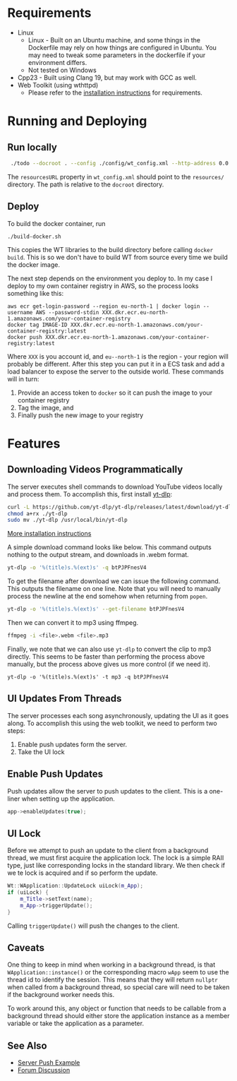 # Requirements

- Linux
    - Linux - Built on an Ubuntu machine, and some things in the Dockerfile may rely on how things are configured in Ubuntu. You may need to tweak some parameters in the dockerfile if your environment differs.
    - Not tested on Windows
- Cpp23 - Built using Clang 19, but may work with GCC as well. 
- Web Toolkit (using wthttpd)
    - Please refer to the [installation instructions](https://www.webtoolkit.eu/wt/doc/reference/html/InstallationUnix.html) for requirements. 

# Running and Deploying

## Run locally

```bash
 ./todo --docroot . --config ./config/wt_config.xml --http-address 0.0.0.0 --http-port 9090
```

The `resourcesURL` property in `wt_config.xml` should point to the `resources/` directory. The path is relative to the `docroot` directory.

## Deploy

To build the docker container, run 

```shell
./build-docker.sh
```

This copies the WT libraries to the build directory before calling `docker build`. This is so we don't have to build WT from source every time we build the docker image.

The next step depends on the environment you deploy to. In my case I deploy to my own container registry in AWS, so the process looks something like this:

```shell
aws ecr get-login-password --region eu-north-1 | docker login --username AWS --password-stdin XXX.dkr.ecr.eu-north-1.amazonaws.com/your-container-registry
docker tag IMAGE-ID XXX.dkr.ecr.eu-north-1.amazonaws.com/your-container-registry:latest
docker push XXX.dkr.ecr.eu-north-1.amazonaws.com/your-container-registry:latest
```

Where `XXX` is you account id, and `eu--north-1` is the region - your region will probably be different. After this step you can put it in a ECS task and add a load balancer to expose the server to the outside world. These commands will in turn:

1. Provide an access token to `docker` so it can push the image to your container registry
2. Tag the image, and
3. Finally push the new image to your registry

# Features

## Downloading Videos Programmatically

The server executes shell commands to download YouTube videos locally and process them. To accomplish this, first install [yt-dlp](https://github.com/yt-dlp/yt-dlp):

```bash
curl -L https://github.com/yt-dlp/yt-dlp/releases/latest/download/yt-dlp -o ./yt-dlp
chmod a+rx ./yt-dlp
sudo mv ./yt-dlp /usr/local/bin/yt-dlp
```

[More installation instructions](https://github.com/yt-dlp/yt-dlp/wiki/Installation)

A simple download command looks like below. This command outputs nothing to the output stream, and downloads in .webm format.

```bash
yt-dlp -o '%(title)s.%(ext)s' -q btPJPFnesV4
```

To get the filename after download we can issue the following command. This outputs the filename on one line. Note that you will need to manually process the newline at the end somehow when returning from `popen`.

```bash
yt-dlp -o '%(title)s.%(ext)s' --get-filename btPJPFnesV4
```

Then we can convert it to mp3 using ffmpeg.

```bash
ffmpeg -i <file>.webm <file>.mp3
```

Finally, we note that we can also use `yt-dlp` to convert the clip to mp3 directly. This seems to be faster than performing the process above manually,
but the process above gives us more control (if we need it).

```shell
yt-dlp -o '%(title)s.%(ext)s' -t mp3 -q btPJPFnesV4
```

## UI Updates From Threads

The server processes each song asynchronously, updating the UI as it goes along. To accomplish this using the web toolkit, we need to perform two steps:

1. Enable push updates form the server.
2. Take the UI lock

## Enable Push Updates

Push updates allow the server to push updates to the client. This is a one-liner when setting up the application. 

```c++
app->enableUpdates(true);
```

## UI Lock

Before we attempt to push an update to the client from a background thread, we must first acquire the application lock. The lock is a simple RAII type, just like corresponding locks in the standard library. We then check if we te lock is acquired and if so perform the update.

```c++
Wt::WApplication::UpdateLock uiLock(m_App);
if (uiLock) {
    m_Title->setText(name);
    m_App->triggerUpdate();
}
```

Calling `triggerUpdate()` will push the changes to the client.

## Caveats

One thing to keep in mind when working in a background thread, is that `WApplication::instance()` or the corresponding macro `wApp` seem to use the thread id to identify the session. This means that they will return `nullptr` when called from a background thread, so special care will need to be taken if the background worker needs this.

To work around this, any object or function that needs to be callable from a background thread should either store the application instance as a member variable or take the application as a parameter.

## See Also

- [Server Push Example](https://github.com/emweb/wt/blob/master/examples/feature/serverpush/ServerPush.C)
- [Forum Discussion](https://redmine.emweb.be/boards/2/topics/12601)